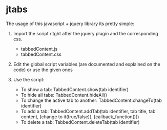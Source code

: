 jtabs
=====

The usage of this javascript + jquery library its pretty simple: 

1. Import the script ritght after the jquery plugin and the corresponding css.
      - tabbedContent.js
      - tabbedContent.css

2. Edit the global script variables (are documented and explained on the code) or use the given ones
3. Use the script:

      - To show a tab:                        TabbedContent.show(tab identifier)
      - To hide all tabs:                     TabbedContent.hideAll()
      - To change the active tab to another:  TabbedContent.changeTo(tab identifier)
      - To add a tab:                         TabbedContent.addTab(tab identifier, tab title, tab content, [change to it(true/false)], [callback_function()])
      - To delete a tab:                      TabbedContent.deleteTab(tab identifier)

